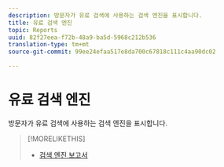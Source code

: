 ```yaml
---
description: 방문자가 유료 검색에 사용하는 검색 엔진을 표시합니다.
title: 유료 검색 엔진
topic: Reports
uuid: 82f27eea-f72b-48a9-ba5d-5968c212b536
translation-type: tm+mt
source-git-commit: 99ee24efaa517e8da700c67818c111c4aa90dc02

---
```



# 유료 검색 엔진

방문자가 유료 검색에 사용하는 검색 엔진을 표시합니다.

>[!MORELIKETHIS]
>
>* [검색 엔진 보고서](/help/components/c-variables/dimensionslist/reports-search-engines.md)

